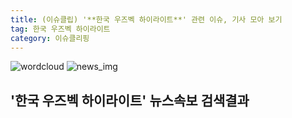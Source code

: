 ```yaml
---
title: (이슈클립) '**한국 우즈벡 하이라이트**' 관련 이슈, 기사 모아 보기
tag: 한국 우즈벡 하이라이트
category: 이슈클리핑
---
```

![wordcloud](https://s3.ap-northeast-2.amazonaws.com/lyrics101-wordcloud/2018-08-28-1535382297.png)
![news_img](https://user-images.githubusercontent.com/42597476/44507050-1206f400-a6e4-11e8-8d98-7ffbfebb353f.png)
## **'**한국 우즈벡 하이라이트**'** 뉴스속보 검색결과

